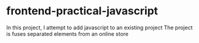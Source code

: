 # frontend-practical-javascript
In this project, I attempt to add javascript to an existing project
 The project is fuses separated elements from an online store
